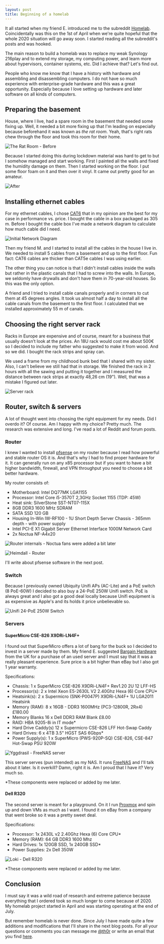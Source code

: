 ```yaml
---
layout: post
title: Beginning of a homelab
---
```


It all started when my friend E. introduced me to the subreddit [Homelab](https://www.reddit.com/r/homelab/). Coincidentally was this on the 1st of April when we're quite hopeful that the whole 2020 situation will go away soon. I started reading all the subreddit's posts and was hooked. 

The main reason to build a homelab was to replace my weak Synology 216play and to extend my storage, my computing power, and learn more about hypervisors, container systems, etc. Did I achieve that? Let's find out.

People who know me know that I have a history with hardware and assembling and disassembling computers. I do not have so much experience with enterprise-grade hardware and this was a great opportunity. Especially because I love setting up hardware and later software on all kinds of computers.

## Preparing the basement

House, where I live, had a spare room in the basement that needed some fixing up. Well, it needed a bit more fixing up that I'm leading on especially because beforehand it was known as *the rat room*. Yeah, that's right rats chew through the floor and took this room for their home. 

![The Rat Room - Before](https://jf.si/images/2020/12/IMG_0237.jpg)

Because I started doing this during lockdown material was hard to get to but I somehow managed and start working. First I painted all the walls and fixed the humidity damage on them. Then I started working on the floor. I put some floor foam on it and then over it vinyl. It came out pretty good for an amateur. 

![After](https://jf.si/images/2020/12/IMG_0248.jpg)

## Installing ethernet cables

For my ethernet cables, I chose [CAT6](https://en.wikipedia.org/wiki/Category_6_cable) that in my opinion are the best for my case in performance vs. price. I bought the cable in a box packaged as 305 m. Before I bought the cable box I've made a network diagram to calculate how much cable did I need. 

![Initial Network Diagram](https://jf.si/images/2020/12/network_diagram.jpg)

Then my friend M. and I started to install all the cables in the house I live in. We needed to install 5 cables from a basement and up to the first floor. Fun fact: CAT6 cables are thicker than CAT5e cables I was using earlier. 

The other thing you can notice is that I didn't install cables inside the walls but rather in the plastic canals that I had to screw into the walls. In Europe, we seldomly have drywalls and don't have them in 70-year-old houses. So this was the only option.

A friend and I tried to install cable canals properly and in corners to cut them at 45 degrees angles. It took us almost half a day to install all the cable canals from the basement to the first floor. I calculated that we installed approximately 55 m of canals. 

## Choosing the right server rack

Racks in Europe are expensive and of course, meant for a business that usually doesn’t look at the prices. An 18U rack would cost me about 500€ so I decided to include my father who suggested to make it from wood. And so we did. I bought the rack strips and spray can. 

We used a frame from my childhood bunk bed that I shared with my sister. Also, I can't believe we still had that in storage. We finished the rack in 2 hours with all the sawing and putting it together and I measured the distance between rack strips at exactly 48,26 cm (19"). Well, that was a mistake I figured out later. 

![Server rack](https://jf.si/images/2020/12/IMG_0649.jpg)

## Router, switch & servers

A lot of thought went into choosing the right equipment for my needs. Did I overdo it? Of course. Am I happy with my choice? Pretty much. The research was extensive and long. I've read a lot of Reddit and forum posts.

### Router

I knew I wanted to install [pfsense](https://www.pfsense.org/) on my router because I read how powerful and stable router OS it is. And that's why I had to find proper hardware for it. It can generally run on any x85 processor but if you want to have a bit higher bandwidth, firewall, and VPN throughput you need to choose a bit better hardware. 

My router consists of:

- Motherboard: Intel DQ77MK LGA1155
- Processor: Intel Core i5-3570T 2,3GHz Socket 1155 (TDP: 45W)
- Heat sink: SilverStone SST-NT07-115X
- 8GB DDR3 1600 MHz SDRAM
- SATA SSD 120 GB
- Housing In-Win IW-RF100 - 1U Short Depth Server Chassis - 365mm depth - with power supply
- Intel PCI-E X1 Gigabit Server Ethernet Interface 1000M Network Card 
- 2x Noctua NF-A4x20

![Router internals - Noctua fans were added a bit later](https://jf.si/images/2020/12/IMG_0452.jpg)

![Heimdall - Router](https://jf.si/images/2020/12/heimdall_router.png)

I'll write about pfsense software in the next post.

### Switch

Because I previously owned Ubiquity Unifi APs (AC-Lite) and a PoE switch (8 PoE-60W) I decided to also buy a 24-PoE 250W Unifi switch. PoE is always great and I also got a good deal locally because Unifi equipment is as expensive as Apple's and its holds it price unbelievable so.

![Unifi 24-PoE 250W Switch](https://jf.si/images/2020/12/unifi_switch.png)

### Servers

#### SuperMicro CSE-826 X9DRi-LN4F+

I found out that SuperMicro offers a lot of bang for the buck so I decided to invest in a server made by them. My friend E. suggested [Bargain Hardware](https://www.bargainhardware.co.uk/) from the UK for a purchase of an used server and I must say that it was a really pleasant experience. Sure price is a bit higher than eBay but I also got 1 year warranty. 

Specifications:

- Chassis: 1 x SuperMicro CSE-826 X9DRi-LN4F+ Rev1.20 2U 12 LFF-HS
- Processor(s): 2 x Intel Xeon E5-2630L V2 2.40Ghz Hexa (6) Core CPU*
- Heatsink(s): 2 x Supermicro (SNK-P0047P) X9DRi-LN4F+ 1U LGA2011 Heatsink
- Memory (RAM): 8 x 16GB - DDR3 1600MHz (PC3-12800R, 2Rx4) £180.00
- Memory Blanks 16 x Dell DDR3 RAM Blank £8.00
- RAID: HBA 9205-8i in IT mode*
- Hard Drive Caddy(s) 12 x Supermicro CSE-826 LFF Hot-Swap Caddy
- Hard Drives: 6 x 4TB 3.5" HGST SAS 6Gbps*
- Power Supply(s): 1 x SuperMicro (PWS-920P-SQ) CSE-826, CSE-847 Hot-Swap PSU 920W

![Yggdrasil - FreeNAS server](https://jf.si/images/2020/12/yggdrasil_sm_cse826.png)

This server serves (pun intended) as my NAS. It runs [FreeNAS](https://www.freenas.org/) and I'll talk about it later. Is it overkill? Damn, right it is. Am I proud that I have it? Very much so.

*These components were replaced or added by me later.

#### Dell R320

The second server is meant for a playground. On it I run [Proxmox](https://www.proxmox.com/en/) and spin up and down VMs as much as I want. I found it on eBay from a company that went broke so it was a pretty sweet deal.

Specifications:

- Processor: 1x 2430L v2 2.40Ghz Hexa (6) Core CPU*
- Memory (RAM): 64 GB DDR3 1600 Mhz
- Hard Drives: 1x 120GB SSD, 1x 240GB SSD*
- Power Supplies: 2x Dell 350W

![Loki - Dell R320](https://jf.si/images/2020/12/loki_dell_r320.png)

*These components were replaced or added by me later.

## Conclusion

I must say it was a wild road of research and extreme patience because everything that I ordered took so much longer to come because of 2020. My homelab project started in April and was starting operating at the end of July. 

But remember homelab is never done. Since July I have made quite a few additions and modifications that I'll share in the next blog posts. For all your questions or comments you can message me [@th0r](https://twitter.com/th0r) or write an email that you find [here](/about/).

